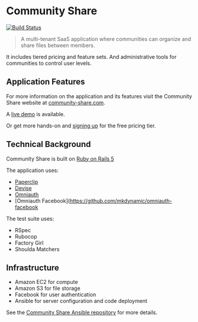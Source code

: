 # Community Share

[![Build Status](https://travis-ci.org/chrislaskey/community-share.svg?branch=master)](https://travis-ci.org/chrislaskey/community-share)

> A multi-tenant SaaS application where communities can organize and share files between members.

It includes tiered pricing and feature sets. And administrative tools for communities to control user levels.

## Application Features

For more information on the application and its features visit the Community Share website at [community-share.com](https://community-share.com).

A [live demo](https://community-share.com#demo) is available.

Or get more hands-on and [signing up](https://community-share.com#sign-up) for the free pricing tier.

## Technical Background

Community Share is built on [Ruby on Rails 5](http://rubyonrails.org/)

The application uses:

- [Paperclip](https://github.com/thoughtbot/paperclip)
- [Devise](https://github.com/plataformatec/devise)
- [Omniauth](https://github.com/omniauth/omniauth)
- [Omniauth Facebook](https://github.com/mkdynamic/omniauth-facebook

The test suite uses:

- RSpec
- Rubocop
- Factory Girl
- Shoulda Matchers

## Infrastructure

- Amazon EC2 for compute
- Amazon S3 for file storage
- Facebook for user authentication
- Ansible for server configuration and code deployment

See the [Community Share Ansible repository](https://github.com/chrislaskey/community-share-ansible) for more details.
